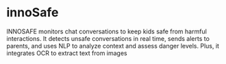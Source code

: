 # innoSafe
INNOSAFE monitors chat conversations to keep kids safe from harmful interactions. It detects unsafe conversations in real time, sends alerts to parents, and uses NLP to analyze context and assess danger levels. Plus, it integrates OCR to extract text from images
